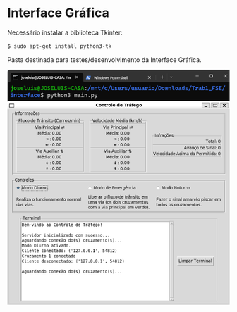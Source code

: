 # Interface Gráfica

Necessário instalar a biblioteca Tkinter:
```bash
$ sudo apt-get install python3-tk
```
    
Pasta destinada para testes/desenvolvimento da Interface Gráfica.

![Interface Gráfica](/FSE_trab1/assets/interface_grafica.png)
